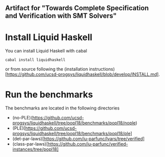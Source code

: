 Artifact for "Towards Complete Specification and Verification with SMT Solvers"
--------------------------------------------------------------------------------

# Install Liquid Haskell

You can install Liquid Haskell with cabal

```
cabal install liquidhaskell
```

or from source following the (installation instructions)[https://github.com/ucsd-progsys/liquidhaskell/blob/develop/INSTALL.md].

# Run the benchmarks

The benchmarks are located in the following directories

- (no-PLE)(https://github.com/ucsd-progsys/liquidhaskell/tree/popl18/benchmarks/popl18/nople)
- (PLE)[https://github.com/ucsd-progsys/liquidhaskell/tree/popl18/benchmarks/popl18/ple]
- (det-par-laws)[https://github.com/iu-parfunc/lvars/tree/verified]
- (class-par-laws)[https://github.com/iu-parfunc/verified-instances/tree/popl18]
